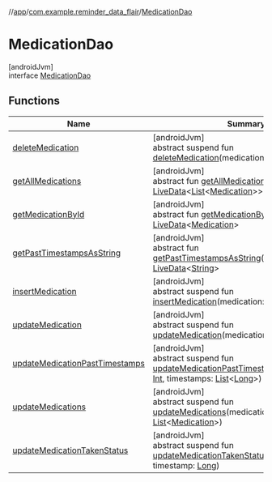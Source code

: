 //[app](../../../index.md)/[com.example.reminder_data_flair](../index.md)/[MedicationDao](index.md)

# MedicationDao

[androidJvm]\
interface [MedicationDao](index.md)

## Functions

| Name | Summary |
|---|---|
| [deleteMedication](delete-medication.md) | [androidJvm]<br>abstract suspend fun [deleteMedication](delete-medication.md)(medicationId: [Int](https://kotlinlang.org/api/latest/jvm/stdlib/kotlin/-int/index.html)) |
| [getAllMedications](get-all-medications.md) | [androidJvm]<br>abstract fun [getAllMedications](get-all-medications.md)(): [LiveData](https://developer.android.com/reference/kotlin/androidx/lifecycle/LiveData.html)&lt;[List](https://kotlinlang.org/api/latest/jvm/stdlib/kotlin.collections/-list/index.html)&lt;[Medication](../-medication/index.md)&gt;&gt; |
| [getMedicationById](get-medication-by-id.md) | [androidJvm]<br>abstract fun [getMedicationById](get-medication-by-id.md)(id: [Int](https://kotlinlang.org/api/latest/jvm/stdlib/kotlin/-int/index.html)): [LiveData](https://developer.android.com/reference/kotlin/androidx/lifecycle/LiveData.html)&lt;[Medication](../-medication/index.md)&gt; |
| [getPastTimestampsAsString](get-past-timestamps-as-string.md) | [androidJvm]<br>abstract fun [getPastTimestampsAsString](get-past-timestamps-as-string.md)(medicationId: [Int](https://kotlinlang.org/api/latest/jvm/stdlib/kotlin/-int/index.html)): [LiveData](https://developer.android.com/reference/kotlin/androidx/lifecycle/LiveData.html)&lt;[String](https://kotlinlang.org/api/latest/jvm/stdlib/kotlin/-string/index.html)&gt; |
| [insertMedication](insert-medication.md) | [androidJvm]<br>abstract suspend fun [insertMedication](insert-medication.md)(medication: [Medication](../-medication/index.md)) |
| [updateMedication](update-medication.md) | [androidJvm]<br>abstract suspend fun [updateMedication](update-medication.md)(medication: [Medication](../-medication/index.md)) |
| [updateMedicationPastTimestamps](update-medication-past-timestamps.md) | [androidJvm]<br>abstract suspend fun [updateMedicationPastTimestamps](update-medication-past-timestamps.md)(medicationId: [Int](https://kotlinlang.org/api/latest/jvm/stdlib/kotlin/-int/index.html), timestamps: [List](https://kotlinlang.org/api/latest/jvm/stdlib/kotlin.collections/-list/index.html)&lt;[Long](https://kotlinlang.org/api/latest/jvm/stdlib/kotlin/-long/index.html)&gt;) |
| [updateMedications](update-medications.md) | [androidJvm]<br>abstract suspend fun [updateMedications](update-medications.md)(medications: [List](https://kotlinlang.org/api/latest/jvm/stdlib/kotlin.collections/-list/index.html)&lt;[Medication](../-medication/index.md)&gt;) |
| [updateMedicationTakenStatus](update-medication-taken-status.md) | [androidJvm]<br>abstract suspend fun [updateMedicationTakenStatus](update-medication-taken-status.md)(medicationId: [Int](https://kotlinlang.org/api/latest/jvm/stdlib/kotlin/-int/index.html), timestamp: [Long](https://kotlinlang.org/api/latest/jvm/stdlib/kotlin/-long/index.html)) |
